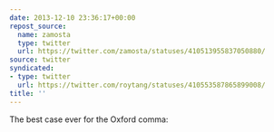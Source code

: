 ```yaml
---
date: 2013-12-10 23:36:17+00:00
repost_source:
  name: zamosta
  type: twitter
  url: https://twitter.com/zamosta/statuses/410513955837050880/
source: twitter
syndicated:
- type: twitter
  url: https://twitter.com/roytang/statuses/410553587865899008/
title: ''
---
```


The best case ever for the Oxford comma: